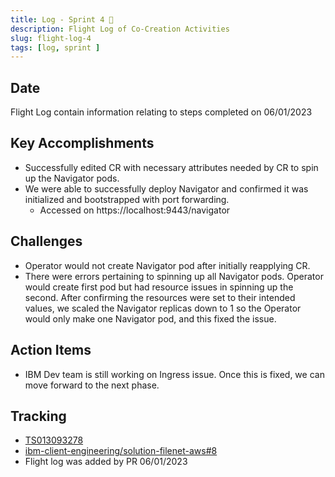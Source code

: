 ```yaml
---
title: Log - Sprint 4 🛫
description: Flight Log of Co-Creation Activities
slug: flight-log-4
tags: [log, sprint ]
---
```


## Date
Flight Log contain information relating to steps completed on 06/01/2023

## Key Accomplishments
- Successfully edited CR with necessary attributes needed by CR to spin up the Navigator pods.
- We were able to successfully deploy Navigator and confirmed it was initialized and bootstrapped with port forwarding.
    - Accessed on https://localhost:9443/navigator

## Challenges
- Operator would not create Navigator pod after initially reapplying CR.
- There were errors pertaining to spinning up all Navigator pods.  Operator would create first pod but had resource issues in spinning up the second. After confirming the resources were set to their intended values,  we scaled the Navigator replicas down to 1 so the Operator would only make one Navigator pod, and this fixed the issue.

## Action Items
- IBM Dev team is still working on Ingress issue.  Once this is fixed, we can move forward to the next phase.

## Tracking
- [TS013093278](https://www.ibm.com/mysupport/s/case/5003p00002iwdgWAAQ/filenet-container-deployment-to-eks)
- [ibm-client-engineering/solution-filenet-aws#8](https://zenhub.ibm.com/workspaces/st5-action-information-center-64343620d0cfd0000f03a114/issues/ibm-client-engineering/solution-filenet-aws/8)
- Flight log was added by PR 06/01/2023